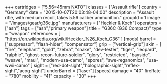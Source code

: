 +++
cartridges = ["5.56×45mm NATO"]
classes = ["Assault rifle"]
country = "Germany"
date = "2015-10-07T20:03:48-04:00"
description = "Assault rifle, with medium recoil, takes 5.56 caliber ammunition."
groupId = 1
image = "/images/gear/g36c.jpg"
manufacturers = ["Heckler & Koch"]
operators = ["ash"]
tags = ["ash","primary weapon"]
title = "G36C (G36 Compact)"
type = "weapon"
references = [
  "https://en.wikipedia.org/wiki/Heckler_%26_Koch_G36"
]
[mods]
  barrel = ["suppressor", "flash-hider", "compensator"]
  grip = ["vertical-grip"]
  skin = [
    "fire",
    "elephant",
    "gold",
    "zebra",
    "snake",
    "dev-tester",
    "tiger",
    "leopard",
    "ralphie",
    "ghost-recon-future-soldier",
    "glory",
    "restricted",
    "bayside",
    "weave",
    "maui",
    "modern-usa-camo",
    "spores",
    "swe-reganomics",
    "usa-wwii-camo"
  ]
  sight = ["red-dot-sight","holographic-sight","reflex-sight","acog-sight"]
  underBarrel = ["laser"]
[specs]
  damage = "40"
  fireRate = "780"
  mobility = "41"
  capacity = "30"
+++
